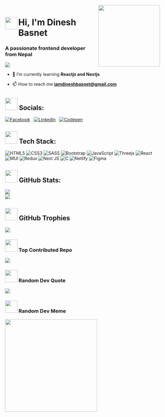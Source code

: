 
<img align="right" src="https://camo.githubusercontent.com/97d0c0c4209208d8ec9573c7e213e05872a9f59b703868647b559b77af601cc6/68747470733a2f2f692e70696e696d672e636f6d2f6f726967696e616c732f65382f66342f35332f65386634353334363961336563393765636433353464663436356437333931332e676966" width="200px"/>
<h1 align="left">Hi<img align="left" src="https://camo.githubusercontent.com/6d18d425abaf0f7e2a9b9cf0685f9af3ee0ee4b0e141ec2b514ed618b605bb2f/68747470733a2f2f692e70696e696d672e636f6d2f6f726967696e616c732f31302f39342f32332f31303934323366373631303265356538663730336237303631326161613938622e676966" width="40px"/>, I'm Dinesh Basnet</h1>

  <h3 style="align-self:left;">A passionate frontend developer from Nepal</h3>


[![](https://visitcount.itsvg.in/api?id=iamdineshbasnet&icon=6&color=6)](https://visitcount.itsvg.in)
- 🌱 I’m currently learning **Reactjs and Nextjs**

- 📫 How to reach me **iamdineshbasnet@gmail.com**

## <img src="https://cliply.co/wp-content/uploads/2021/02/392102850_EARTH_EMOJI_400px.gif"  width="40px" style="translateY(-50%)"/> Socials:
[![Facebook](https://img.shields.io/badge/Facebook-%231877F2.svg?logo=Facebook&logoColor=white)](https://facebook.com/iamdineshbasnet) &nbsp; [![LinkedIn](https://img.shields.io/badge/LinkedIn-%230077B5.svg?logo=linkedin&logoColor=white)](https://linkedin.com/in/iamdineshbasnet) &nbsp; [![Codepen](https://img.shields.io/badge/Codepen-000000?style=for-the-badge&logo=codepen&logoColor=white)](https://codepen.io/iamdineshbasnet) 

## <img src="https://y31uv4ra1.vo.llnwd.net/content/wp/tweaklibrary_com/uploads/2019/12/giphy-1-1.gif" width="40px"/> Tech Stack:
![HTML5](https://img.shields.io/badge/html5-%23E34F26.svg?style=plastic&logo=html5&logoColor=white) ![CSS3](https://img.shields.io/badge/css3-%231572B6.svg?style=plastic&logo=css3&logoColor=white) ![SASS](https://img.shields.io/badge/SASS-hotpink.svg?style=plastic&logo=SASS&logoColor=white) ![Bootstrap](https://img.shields.io/badge/bootstrap-%23563D7C.svg?style=plastic&logo=bootstrap&logoColor=white) ![JavaScript](https://img.shields.io/badge/javascript-%23323330.svg?style=plastic&logo=javascript&logoColor=%23F7DF1E) ![Threejs](https://img.shields.io/badge/threejs-black?style=plastic&logo=three.js&logoColor=white) ![React](https://img.shields.io/badge/react-%2320232a.svg?style=plastic&logo=react&logoColor=%2361DAFB) ![MUI](https://img.shields.io/badge/MUI-%230081CB.svg?style=plastic&logo=material-ui&logoColor=white) ![Redux](https://img.shields.io/badge/redux-%23593d88.svg?style=plastic&logo=redux&logoColor=white) ![Next JS](https://img.shields.io/badge/Next-black?style=plastic&logo=next.js&logoColor=white) ![C](https://img.shields.io/badge/c-%2300599C.svg?style=plastic&logo=c&logoColor=white) ![Netlify](https://img.shields.io/badge/netlify-%23000000.svg?style=plastic&logo=netlify&logoColor=#00C7B7) 	![Figma](https://img.shields.io/badge/figma-%23F24E1E.svg?style=plastic&logo=figma&logoColor=white)

## <img src="https://i0.wp.com/thenetworkvocal.com/wp-content/uploads/2022/12/161-growth-gradient.gif?fit=400%2C400&ssl=1" width="40px" /> GitHub Stats:
![](https://github-readme-stats.vercel.app/api?username=iamdineshbasnet&theme=onedark&hide_border=false&include_all_commits=true&count_private=true)<br/>
![](https://github-readme-stats.vercel.app/api/top-langs/?username=iamdineshbasnet&theme=onedark&hide_border=false&include_all_commits=true&count_private=true&layout=compact)

## <img src="https://media1.giphy.com/media/8XhEqSstMlwyyseiq0/giphy.gif?cid=6c09b952xqhepo8bbd3wbhwki7qxuz3zx3cxblw7yldnyecq&rid=giphy.gif&ct=s" width="40px"/> GitHub Trophies
![](https://github-profile-trophy.vercel.app/?username=iamdineshbasnet&theme=onedark&no-frame=false&no-bg=false&margin-w=4)

### <img src="https://www.shubhvastu.org/public/images/loader2.gif" width="40px" /> Top Contributed Repo
![](https://github-contributor-stats.vercel.app/api?username=iamdineshbasnet&limit=5&theme=onedark&combine_all_yearly_contributions=true)

### <img src="https://media0.giphy.com/media/kEESztDlcrgCGJkNiG/giphy.gif" width="40px"/> Random Dev Quote
![](https://quotes-github-readme.vercel.app/api?type=horizontal&theme=radical)

### <img src="https://i.pinimg.com/originals/8b/36/28/8b362821e077380c3e45f006f48bf741.gif" width="40px" /> Random Dev Meme
<img src="https://rm.up.railway.app/" width="300px"/>

